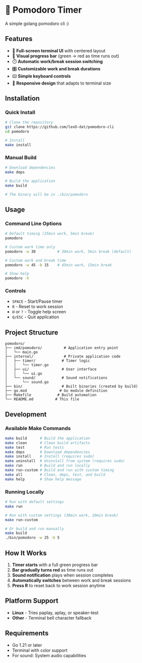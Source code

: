 # 🍅 Pomodoro Timer

A simple golang pomodoro cli :) 

## Features

- 🎯 **Full-screen terminal UI** with centered layout
- 🎨 **Visual progress bar** (green → red as time runs out)
- ⏱️ **Automatic work/break session switching**
- 🎛️ **Customizable work and break durations**
- ⌨️ **Simple keyboard controls**
- 📱 **Responsive design** that adapts to terminal size

## Installation

### Quick Install
```bash
# Clone the repository
git clone https://github.com/lexO-dat/pomodoro-cli
cd pomodoro

# Install
make install
```

### Manual Build
```bash
# Download dependencies
make deps

# Build the application
make build

# The binary will be in ./bin/pomodoro
```

## Usage

### Command Line Options
```bash
# Default timing (25min work, 5min break)
pomodoro

# Custom work time only
pomodoro -w 30          # 30min work, 5min break (default)

# Custom work and break time
pomodoro -w 45 -b 15    # 45min work, 15min break

# Show help
pomodoro -h
```

### Controls
- `SPACE` - Start/Pause timer
- `R` - Reset to work session
- `H` or `?` - Toggle help screen
- `Q/ESC` - Quit application

## Project Structure

```
pomodoro/
├── cmd/pomodoro/          # Application entry point
│   └── main.go
├── internal/              # Private application code
│   ├── timer/            # Timer logic
│   │   └── timer.go
│   ├── ui/               # User interface
│   │   └── ui.go
│   └── sound/            # Sound notifications
│       └── sound.go
├── bin/                  # Built binaries (created by build)
├── go.mod               # Go module definition
├── Makefile            # Build automation
└── README.md          # This file
```

## Development

### Available Make Commands
```bash
make build      # Build the application
make clean      # Clean build artifacts
make test       # Run tests
make deps       # Download dependencies
make install    # Install (requires sudo)
make uninstall  # Uninstall from system (requires sudo)
make run        # Build and run locally
make run-custom # Build and run with custom timing
make all        # Clean, deps, test, and build
make help       # Show help message
```

### Running Locally
```bash
# Run with default settings
make run

# Run with custom settings (30min work, 10min break)
make run-custom

# Or build and run manually
make build
./bin/pomodoro -w 25 -b 5
```

## How It Works

1. **Timer starts** with a full green progress bar
2. **Bar gradually turns red** as time runs out
3. **Sound notification** plays when session completes
4. **Automatically switches** between work and break sessions
5. **Press R** to reset back to work session anytime

## Platform Support

- **Linux** - Tries paplay, aplay, or speaker-test
- **Other** - Terminal bell character fallback

## Requirements

- Go 1.21 or later
- Terminal with color support
- For sound: System audio capabilities
